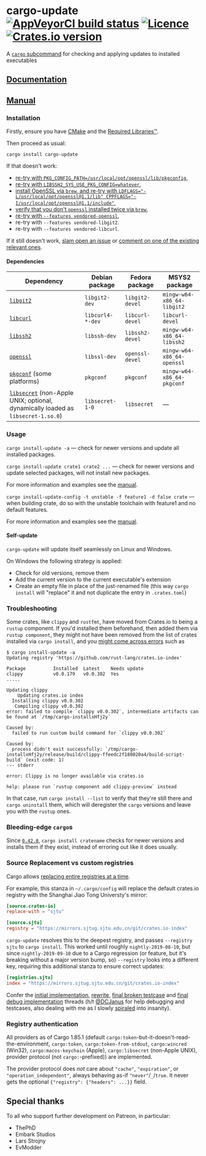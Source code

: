 # cargo-update [![AppVeyorCI build status](https://ci.appveyor.com/api/projects/status/cspjknvfow5gfro0/branch/master?svg=true)](https://ci.appveyor.com/project/nabijaczleweli/cargo-update/branch/master) [![Licence](https://img.shields.io/badge/license-MIT-blue.svg?style=flat)](LICENSE) [![Crates.io version](https://img.shields.io/crates/v/cargo-update)](https://crates.io/crates/cargo-update)
A [`cargo` subcommand](https://github.com/rust-lang/cargo/wiki/Third-party-cargo-subcommands) for checking and applying updates to installed executables

## [Documentation](https://docs.rs/cargo-update)
## [Manual](https://rawcdn.githack.com/nabijaczleweli/cargo-update/man/cargo-install-update.1.html)

### Installation

Firstly, ensure you have [CMake](https://cmake.org) and the [Required Libraries™](#dependencies).

Then proceed as usual:

```shell
cargo install cargo-update
```

If that doesn't work:
 * [re-try with `PKG_CONFIG_PATH=/usr/local/opt/openssl/lib/pkgconfig`](https://github.com/rust-lang/git2-rs/issues/257),
 * [re-try with `LIBSSH2_SYS_USE_PKG_CONFIG=whatever`](https://github.com/nabijaczleweli/cargo-update/issues/129#issuecomment-599269219),
 * [install OpenSSL via `brew`, and re-try with `LDFLAGS="-L/usr/local/opt/openssl@1.1/lib" CPPFLAGS="-I/usr/local/opt/openssl@1.1/include"`](https://github.com/nabijaczleweli/cargo-update/issues/123),
 * [verify that you don't `openssl` installed twice via `brew`](https://github.com/nabijaczleweli/cargo-update/issues/121#issuecomment-570673813),
 * [re-try with `--features vendored-openssl`](https://docs.rs/openssl/0.10.30/openssl/#building),
 * re-try with `--features vendored-libgit2`.
 * re-try with `--features vendored-libcurl`.

If it still doesn't work, [slam open an issue](https://github.com/nabijaczleweli/cargo-update/issues) or [comment on one of the existing relevant ones](https://github.com/nabijaczleweli/cargo-update/issues?q=is%3Aissue+is%3Aopen+label%3Aexternal).

#### Dependencies

| Dependency                                       | Debian package   | Fedora package   | MSYS2 package                 |
|--------------------------------------------------|------------------|------------------|-------------------------------|
| [`libgit2`](https://libgit2.github.com)          | `libgit2-dev`    | `libgit2-devel`  | `mingw-w64-x86_64-libgit2`    |
| [`libcurl`](https://curl.se/libcurl/)            | `libcurl4-*-dev` | `libcurl-devel ` | `libcurl-devel`               |
| [`libssh2`](https://libssh2.org)                 | `libssh-dev`     | `libssh2-devel`  | `mingw-w64-x86_64-libssh2`    |
| [`openssl`](https://openssl.org)                 | `libssl-dev`     | `openssl-devel`  | `mingw-w64-x86_64-openssl`    |
| [`pkgconf`](http://pkgconf.org) (some platforms) | `pkgconf`        | `pkgconf`        | `mingw-w64-x86_64-pkgconf`    |
| [`libsecret`](https://wiki.gnome.org/Projects/Libsecret) (non-Apple UNIX; optional, dynamically loaded as `libsecret-1.so.0`) | `libsecret-1-0`  | `libsecret` | — |

### Usage

`cargo install-update -a` — check for newer versions and update all installed packages.

`cargo install-update crate1 crate2 ...` — check for newer versions and update selected packages, will not install new packages.

For more information and examples see the [manual](https://rawcdn.githack.com/nabijaczleweli/cargo-update/man/cargo-install-update.1.html).

`cargo install-update-config -t unstable -f feature1 -d false crate` — when building crate, do so with the unstable toolchain with feature1 and no default features.

For more information and examples see the [manual](https://rawcdn.githack.com/nabijaczleweli/cargo-update/man/cargo-install-update-config.1.html).

#### Self-update

`cargo-update` will update itself seamlessly on Linux and Windows.

On Windows the following strategy is applied:
  * Check for old versions, remove them
  * Add the current version to the current executable's extension
  * Create an empty file in place of the just-renamed file (this way `cargo install` will "replace" it and not duplicate the entry in `.crates.toml`)

### Troubleshooting

Some crates, like `clippy` and `rustfmt`, have moved from Crates.io to being a `rustup` component.
If you'd installed them beforehand, then added them via `rustup component`, they might not have been removed from the list of crates installed via `cargo install`,
  and you [might come across errors](https://github.com/nabijaczleweli/cargo-update/issues/118) such as
```
$ cargo install-update -a
Updating registry 'https://github.com/rust-lang/crates.io-index'

Package          Installed  Latest    Needs update
clippy           v0.0.179   v0.0.302  Yes
.....

Updating clippy
    Updating crates.io index
  Installing clippy v0.0.302
   Compiling clippy v0.0.302
error: failed to compile `clippy v0.0.302`, intermediate artifacts can be found at `/tmp/cargo-installxHfj2y`

Caused by:
  failed to run custom build command for `clippy v0.0.302`

Caused by:
  process didn't exit successfully: `/tmp/cargo-installxHfj2y/release/build/clippy-ffeedc2f188020a4/build-script-build` (exit code: 1)
--- stderr

error: Clippy is no longer available via crates.io

help: please run `rustup component add clippy-preview` instead
```

In that case, run `cargo install --list` to verify that they're still there and `cargo uninstall` them,
  which will deregister the `cargo` versions and leave you with the `rustup` ones.

### Bleeding-edge `cargo`s

Since [`0.42.0`](https://github.com/rust-lang/cargo/commit/fb4415090f600bae51b0747bef2e7049070cd6ee),
  `cargo install cratename` checks for newer versions and installs them if they exist, instead of erroring out like it does usually.

### Source Replacement vs custom registries

Cargo allows [replacing entire registries at a time](https://doc.rust-lang.org/cargo/reference/source-replacement.html).

For example, this stanza in `~/.cargo/config` will replace the default crates.io registry with the Shanghai Jiao Tong Universty's mirror:
```toml
[source.crates-io]
replace-with = "sjtu"

[source.sjtu]
registry = "https://mirrors.sjtug.sjtu.edu.cn/git/crates.io-index"
```

`cargo-update` resolves this to the deepest registry, and passes `--registry sjtu` to `cargo install`.
This worked until roughly `nightly-2019-08-10`, but since `nightly-2019-09-10` due to a Cargo regression (or feature, but it's breaking without a major version bump, so)
`--registry` looks into a different key, requiring this additional stanza to ensure correct updates:
```toml
[registries.sjtu]
index = "https://mirrors.sjtug.sjtu.edu.cn/git/crates.io-index"
```

Confer the [initial implementation](https://github.com/nabijaczleweli/cargo-update/issues/107), [rewrite](https://github.com/nabijaczleweli/cargo-update/issues/128),
[final broken testcase](https://github.com/nabijaczleweli/cargo-update/issues/137) and
[final debug implementation](https://github.com/nabijaczleweli/cargo-update/pull/138) threads
(h/t [@DCJanus](https://github.com/DCjanus) for help debugging and testcases, also
 dealing with me as I slowly [spiraled](https://lfs.nabijaczleweli.xyz/0017-twitter-export#1288559898763157511) into insanity).

### Registry authentication

All providers as of Cargo 1.85.1 (default `cargo:token`-but-it-doesn't-read-the-environment, `cargo:token`, `cargo:token-from-stdout`, `cargo:wincred` (Win32), `cargo:macos-keychain` (Apple), `cargo:libsecret` (non-Apple UNIX), provider protocol (not `cargo:`-prefixed)) are implemented.

The provider protocol does *not* care about `"cache"`, `"expiration"`, or `"operation_independent"`, always behaving as-if `"never"`/`_`/`true`.
It never gets the optional `{"registry": {"headers": ...}}` field.

## Special thanks

To all who support further development on Patreon, in particular:

  * ThePhD
  * Embark Studios
  * Lars Strojny
  * EvModder

